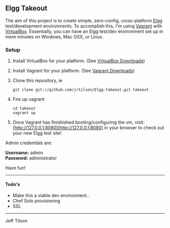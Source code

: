 ## Elgg Takeout

The aim of this project is to create simple, zero-config, cross-platform [Elgg](http://elgg.org) test/development environments. To accomplish this, I'm using [Vagrant](vagrantup.com) with [VirtualBox](virtualbox.org). Essentially, you can have an Elgg test/dev environment set up in mere minutes on Windows, Mac OSX, or Linux. 

### Setup

1. Install VirtualBox for your platform. (See [VirtualBox Downloads](https://www.virtualbox.org/wiki/Downloads))

2. Install Vagrant for your platform. (See [Vagrant Downloads](http://downloads.vagrantup.com/))

3. Clone this repository, ie

	`git clone git://github.com/jrtilson/Elgg-takeout.git takeout`

4. Fire up vagrant

	`cd takeout`    
	`vagrant up`  

5. Once Vagrant has finishished booting/configuring the vm, visit: [http://127.0.0.1:8080](http://127.0.0.1:8080) in your browser to check out your new Elgg test site!

Admin credentials are: 

**Username:**	admin  
**Password:**	administrator

Have fun!

---

#### Todo's

- Make this a viable dev environment..
- Chef Solo provisioning
- SSL


---
Jeff Tilson  